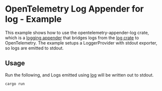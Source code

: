 # OpenTelemetry Log Appender for log -  Example

This example shows how to use the opentelemetry-appender-log crate, which is a
[logging
appender](https://github.com/open-telemetry/opentelemetry-specification/blob/main/specification/glossary.md#log-appender--bridge)
that bridges logs from the [log crate](https://docs.rs/log/latest/log/) to
OpenTelemetry. The example setups a LoggerProvider with stdout exporter, so logs
are emitted to stdout.

## Usage

Run the following, and Logs emitted using [log](https://docs.rs/log/latest/log/)
will be written out to stdout.

```shell
cargo run
```
